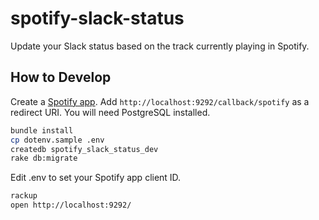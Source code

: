 # spotify-slack-status

Update your Slack status based on the track currently playing in Spotify.

## How to Develop

Create a [Spotify app](https://developer.spotify.com/my-applications/#!/).
Add `http://localhost:9292/callback/spotify` as a redirect URI. You will
need PostgreSQL installed.

```bash
bundle install
cp dotenv.sample .env
createdb spotify_slack_status_dev
rake db:migrate
```

Edit .env to set your Spotify app client ID.

```bash
rackup
open http://localhost:9292/
```
